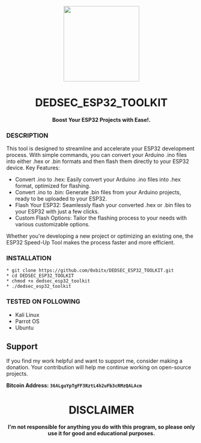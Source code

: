
<p align="center">
<img src="https://external-content.duckduckgo.com/iu/?u=http%3A%2F%2Fdomoticx.com%2Fwp-content%2Fuploads%2F2016%2F12%2FESP32-chip-icon.png&f=1&nofb=1&ipt=c7c36d6b62875d8e7ef06266350fe014521e7f165d8846f873c48563e5642734&ipo=images", width="200", height="200">
</p>

<h1 align="center"> DEDSEC_ESP32_TOOLKIT </h1>
<h4 align="center"> Boost Your ESP32 Projects with Ease!.</h4>

### DESCRIPTION
This tool is designed to streamline and accelerate your ESP32 development process. With simple commands, you can convert your Arduino .ino files into either .hex or .bin formats and then flash them directly to your ESP32 device.
Key Features:

* Convert .ino to .hex: Easily convert your Arduino .ino files into .hex format, optimized for flashing.
* Convert .ino to .bin: Generate .bin files from your Arduino projects, ready to be uploaded to your ESP32.
* Flash Your ESP32: Seamlessly flash your converted .hex or .bin files to your ESP32 with just a few clicks.
* Custom Flash Options: Tailor the flashing process to your needs with various customizable options.

Whether you're developing a new project or optimizing an existing one, the ESP32 Speed-Up Tool makes the process faster and more efficient.

### INSTALLATION
    * git clone https://github.com/0xbitx/DEDSEC_ESP32_TOOLKIT.git
    * cd DEDSEC_ESP32_TOOLKIT
    * chmod +x dedsec_esp32_toolkit
    * ./dedsec_esp32_toolkit

### TESTED ON FOLLOWING
* Kali Linux 
* Parrot OS 
* Ubuntu

## Support

If you find my work helpful and want to support me, consider making a donation. Your contribution will help me continue working on open-source projects.

**Bitcoin Address: `36ALguYpTgFF3RztL4h2uFb3cRMzQALAcm`**
   
<h1 align="center"> DISCLAIMER </h1>

<h4 align="center">I'm not responsible for anything you do with this program, so please only use it for good and educational purposes. </h4>
